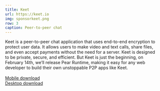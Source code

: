 ```yaml
---
title: Keet
url: https://keet.io
img: sponsorkeet.png
row: 3
caption: Peer-to-peer chat
---
```


Keet is a peer-to-peer chat application that uses end-to-end encryption to protect user data. It allows users to make video and text calls, share files, and even accept payments without the need for a server. Keet is designed to be private, secure, and efficient. But Keet is just the beginning, on February 14th, we’ll release Pear Runtime, making it easy for any web developer to build their own unstoppable P2P apps like Keet.
<br><br>
[Mobile download](https://keet.io/#mobile) <br>
[Desktop download](https://keet.io/)<br>
